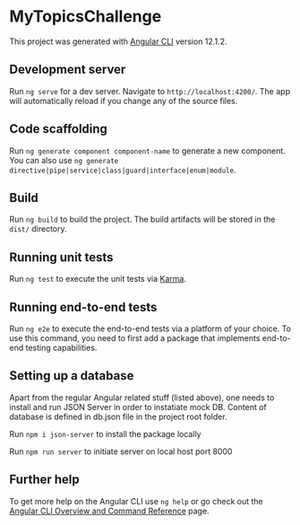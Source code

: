 # MyTopicsChallenge

This project was generated with [Angular CLI](https://github.com/angular/angular-cli) version 12.1.2.

## Development server

Run `ng serve` for a dev server. Navigate to `http://localhost:4200/`. The app will automatically reload if you change any of the source files.

## Code scaffolding

Run `ng generate component component-name` to generate a new component. You can also use `ng generate directive|pipe|service|class|guard|interface|enum|module`.

## Build

Run `ng build` to build the project. The build artifacts will be stored in the `dist/` directory.

## Running unit tests

Run `ng test` to execute the unit tests via [Karma](https://karma-runner.github.io).

## Running end-to-end tests

Run `ng e2e` to execute the end-to-end tests via a platform of your choice. To use this command, you need to first add a package that implements end-to-end testing capabilities.

## Setting up a database

Apart from the regular Angular related stuff (listed above), one needs to install and run JSON Server in order to instatiate mock DB. Content of database is defined in db.json file in the project root folder.

Run `npm i json-server` to install the package locally

Run `npm run server` to initiate server on local host port 8000



## Further help

To get more help on the Angular CLI use `ng help` or go check out the [Angular CLI Overview and Command Reference](https://angular.io/cli) page.
